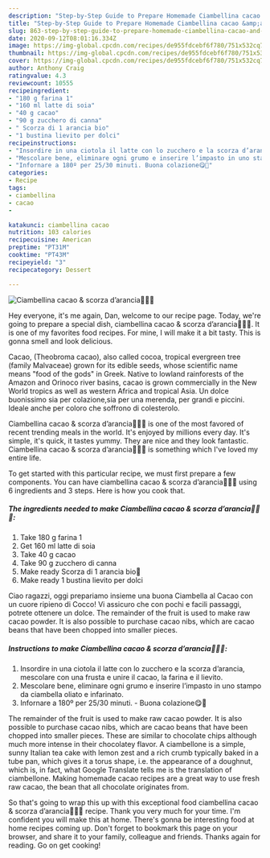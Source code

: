 ```yaml
---
description: "Step-by-Step Guide to Prepare Homemade Ciambellina cacao &amp;amp; scorza d’arancia🍩🍫🍊"
title: "Step-by-Step Guide to Prepare Homemade Ciambellina cacao &amp;amp; scorza d’arancia🍩🍫🍊"
slug: 863-step-by-step-guide-to-prepare-homemade-ciambellina-cacao-and-amp-scorza-darancia
date: 2020-09-12T08:01:16.334Z
image: https://img-global.cpcdn.com/recipes/de955fdcebf6f780/751x532cq70/ciambellina-cacao-scorza-darancia🍩🍫🍊-recipe-main-photo.jpg
thumbnail: https://img-global.cpcdn.com/recipes/de955fdcebf6f780/751x532cq70/ciambellina-cacao-scorza-darancia🍩🍫🍊-recipe-main-photo.jpg
cover: https://img-global.cpcdn.com/recipes/de955fdcebf6f780/751x532cq70/ciambellina-cacao-scorza-darancia🍩🍫🍊-recipe-main-photo.jpg
author: Anthony Craig
ratingvalue: 4.3
reviewcount: 10555
recipeingredient:
- "180 g farina 1"
- "160 ml latte di soia"
- "40 g cacao"
- "90 g zucchero di canna"
- " Scorza di 1 arancia bio"
- "1 bustina lievito per dolci"
recipeinstructions:
- "Insordire in una ciotola il latte con lo zucchero e la scorza d’arancia, mescolare con una frusta e unire il cacao, la farina e il lievito."
- "Mescolare bene, eliminare ogni grumo e inserire l’impasto in uno stampo da ciambella oliato e infarinato."
- "Infornare a 180º per 25/30 minuti. Buona colazione😋🍩"
categories:
- Recipe
tags:
- ciambellina
- cacao
- 

katakunci: ciambellina cacao  
nutrition: 103 calories
recipecuisine: American
preptime: "PT31M"
cooktime: "PT43M"
recipeyield: "3"
recipecategory: Dessert

---
```



![Ciambellina cacao &amp; scorza d’arancia🍩🍫🍊](https://img-global.cpcdn.com/recipes/de955fdcebf6f780/751x532cq70/ciambellina-cacao-scorza-darancia🍩🍫🍊-recipe-main-photo.jpg)

Hey everyone, it's me again, Dan, welcome to our recipe page. Today, we're going to prepare a special dish, ciambellina cacao &amp; scorza d’arancia🍩🍫🍊. It is one of my favorites food recipes. For mine, I will make it a bit tasty. This is gonna smell and look delicious.

Cacao, (Theobroma cacao), also called cocoa, tropical evergreen tree (family Malvaceae) grown for its edible seeds, whose scientific name means &#34;food of the gods&#34; in Greek. Native to lowland rainforests of the Amazon and Orinoco river basins, cacao is grown commercially in the New World tropics as well as western Africa and tropical Asia. Un dolce buonissimo sia per colazione,sia per una merenda, per grandi e piccini. Ideale anche per coloro che soffrono di colesterolo.

Ciambellina cacao &amp; scorza d’arancia🍩🍫🍊 is one of the most favored of recent trending meals in the world. It's enjoyed by millions every day. It's simple, it's quick, it tastes yummy. They are nice and they look fantastic. Ciambellina cacao &amp; scorza d’arancia🍩🍫🍊 is something which I've loved my entire life.


To get started with this particular recipe, we must first prepare a few components. You can have ciambellina cacao &amp; scorza d’arancia🍩🍫🍊 using 6 ingredients and 3 steps. Here is how you cook that.

<!--inarticleads1-->

##### The ingredients needed to make Ciambellina cacao &amp; scorza d’arancia🍩🍫🍊:

1. Take 180 g farina 1
1. Get 160 ml latte di soia
1. Take 40 g cacao
1. Take 90 g zucchero di canna
1. Make ready  Scorza di 1 arancia bio🍊
1. Make ready 1 bustina lievito per dolci


Ciao ragazzi, oggi prepariamo insieme una buona Ciambella al Cacao con un cuore ripieno di Cocco! Vi assicuro che con pochi e facili passaggi, potrete ottenere un dolce. The remainder of the fruit is used to make raw cacao powder. It is also possible to purchase cacao nibs, which are cacao beans that have been chopped into smaller pieces. 

<!--inarticleads2-->

##### Instructions to make Ciambellina cacao &amp; scorza d’arancia🍩🍫🍊:

1. Insordire in una ciotola il latte con lo zucchero e la scorza d’arancia, mescolare con una frusta e unire il cacao, la farina e il lievito.
1. Mescolare bene, eliminare ogni grumo e inserire l’impasto in uno stampo da ciambella oliato e infarinato.
1. Infornare a 180º per 25/30 minuti. - Buona colazione😋🍩


The remainder of the fruit is used to make raw cacao powder. It is also possible to purchase cacao nibs, which are cacao beans that have been chopped into smaller pieces. These are similar to chocolate chips although much more intense in their chocolatey flavor. A ciambellone is a simple, sunny Italian tea cake with lemon zest and a rich crumb typically baked in a tube pan, which gives it a torus shape, i.e. the appearance of a doughnut, which is, in fact, what Google Translate tells me is the translation of ciambellone. Making homemade cacao recipes are a great way to use fresh raw cacao, the bean that all chocolate originates from. 

So that's going to wrap this up with this exceptional food ciambellina cacao &amp; scorza d’arancia🍩🍫🍊 recipe. Thank you very much for your time. I'm confident you will make this at home. There's gonna be interesting food at home recipes coming up. Don't forget to bookmark this page on your browser, and share it to your family, colleague and friends. Thanks again for reading. Go on get cooking!
